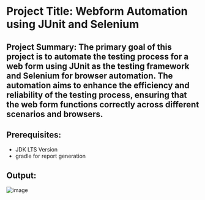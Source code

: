 # Project Title: Webform Automation using JUnit and Selenium

## Project Summary: The primary goal of this project is to automate the testing process for a web form using JUnit as the testing framework and Selenium for browser automation. The automation aims to enhance the efficiency and reliability of the testing process, ensuring that the web form functions correctly across different scenarios and browsers.

## Prerequisites:
- JDK LTS Version
- gradle for report generation

## Output:
![image](https://github.com/user-attachments/assets/41c6e394-5dc6-4244-87d5-08eafb609e42)












